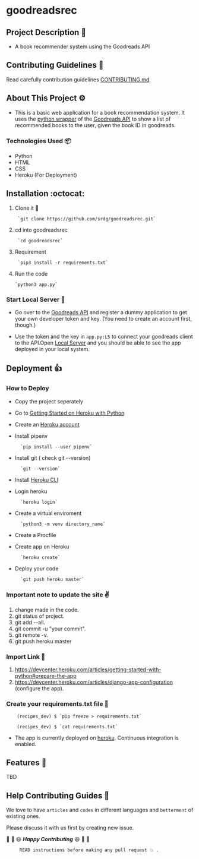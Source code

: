 # goodreadsrec

## Project Description :1st_place_medal: 
* A book recommender system using the Goodreads API 

## Contributing Guidelines :tada: 
Read carefully contribution guidelines [CONTRIBUTING.md](CONTRIBUTING.md).

## About This Project :gear:  
* This is a basic web application for a book recommendation system. It uses the [python wrapper](https://github.com/paulshannon/python-goodreads) of the [Goodreads API](https://goodreads.com/api) to show a list of recommended books to the user, given the book ID in goodreads.

### Technologies Used :package: 
* Python
* HTML
* CSS
* Heroku (For Deployment)

## Installation :octocat: 
1. Clone it :busts_in_silhouette:

		`git clone https://github.com/srdg/goodreadsrec.git`

2. cd into goodreadsrec

		`cd goodreadsrec`

3. Requirement

		`pip3 install -r requirements.txt`

4.	Run the code

		`python3 app.py`

### Start Local Server :dancer: 
* Go over to the [Goodreads API](https://goodreads.com/api) and register a dummy application to get your own developer token and key. (You need to create an account first, though.)

* Use the token and the key in `app.py:L5` to connect your goodreads client to the API.Open [Local Server](http://localhost:5000) and you should be able to see the app deployed in your local system.

## Deployment :+1: 
### How to Deploy
* Copy the project seperately
* Go to [Getting Started on Heroku with Python](https://devcenter.heroku.com/articles/getting-started-with-python)
* Create an [Heroku account](https://signup.heroku.com/dc)
* Install pipenv

		`pip install --user pipenv`

* Install git ( check git --version)

		`git --version`

* Install [Heroku CLI](https://devcenter.heroku.com/articles/getting-started-with-python#set-up)
* Login heroku  

		`heroku login`

* Create a virtual enviroment 

		`python3 -m venv directory_name`

* Create a Procfile
* Create app on Heroku 

		`heroku create`

* Deploy your code  

		`git push heroku master`

### Important note to update the site :v: 
1. change made in the code.
2. git status of project.
3. git add --all.
4. git commit -u "your commit".
5. git remote -v.
6. git push heroku master

### Import Link :100: 
1. https://devcenter.heroku.com/articles/getting-started-with-python#prepare-the-app
2. https://devcenter.heroku.com/articles/django-app-configuration (configure the app).

### Create your requirements.txt file :key: 
		(recipes_dev) $ `pip freeze > requirements.txt`

		(recipes_dev) $ `cat requirements.txt`

* The app is currently deployed on [heroku](http:goodreadsrec.herokuapp.com). Continuous integration is enabled.

## Features :1234: 
TBD

## Help Contributing Guides :crown:

We love to have `articles` and `codes` in different languages and `betterment` of existing ones.

Please discuss it with us first by creating new issue.

:tada: :confetti_ball: :smiley: _**Happy Contributing**_ :smiley: :confetti_ball: :tada:

		 READ instructions before making any pull request 💥 .